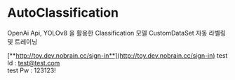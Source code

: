 # AutoClassification
 OpenAi Api, YOLOv8 을 활용한 Classification 모델 CustomDataSet 자동 라벨링 및 트레이닝

[**http://toy.dev.nobrain.cc/sign-in**](http://toy.dev.nobrain.cc/sign-in)
test Id : test@test.com  
test Pw : 123123!  
